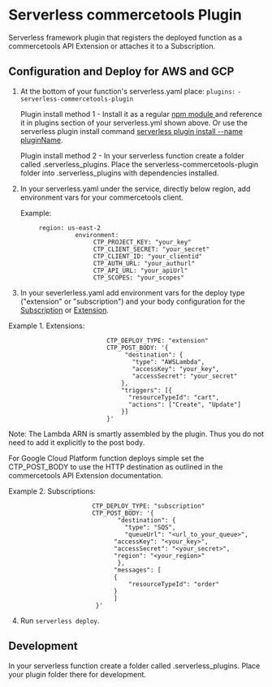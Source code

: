 # Serverless commercetools Plugin

Serverless framework plugin that registers the deployed function as a commercetools API Extension or attaches it to a Subscription.

## Configuration and Deploy for AWS and GCP

1.  At the bottom of your function's serverless.yaml place:
    `plugins:`
    `- serverless-commercetools-plugin`

    Plugin install method 1 - Install it as a regular [npm module ](https://www.npmjs.com/package/serverless-commercetools-plugin) and reference it in plugins section of your serverless.yml shown above. Or use the serverless plugin install command [serverless plugin install --name pluginName](https://www.serverless.com/framework/docs/providers/aws/cli-reference/plugin-install/).

    Plugin install method 2 - In your serverless function create a folder called .serverless_plugins. Place the serverless-commercetools-plugin folder into .serverless_plugins with dependencies installed.

2.  In your serverless.yaml under the service, directly below region, add environment vars for your commercetools client.

    Example:

             region: us-east-2
                       environment:
                            CTP_PROJECT_KEY: "your_key"
                            CTP_CLIENT_SECRET: "your_secret"
                            CTP_CLIENT_ID: "your_clientid"
                            CTP_AUTH_URL: "your_authurl"
                            CTP_API_URL: "your_apiUrl"
                            CTP_SCOPES: "your_scopes"

3)  In your severlerless.yaml add environment vars for the deploy type ("extension" or "subscription") and your body configuration for the [Subscription](https://docs.commercetools.com/http-api-projects-subscriptions) or [Extension](https://docs.commercetools.com/http-api-projects-api-extensions).

Example 1. Extensions:

                               CTP_DEPLOY_TYPE: "extension"
                               CTP_POST_BODY: '{
                                    "destination": {
                                      "type": "AWSLambda",
                                      "accessKey": "your_key",
                                      "accessSecret": "your_secret"
                                   },
                                   "triggers": [{
                                     "resourceTypeId": "cart",
                                     "actions": ["Create", "Update"]
                                   }]
                               }'

Note: The Lambda ARN is smartly assembled by the plugin. Thus you do not need to add it explicitly to the post body.

For Google Cloud Platform function deploys simple set the CTP_POST_BODY to use the HTTP destination as outlined in the commercetools API Extension documentation.

Example 2. Subscriptions:

                           CTP_DEPLOY_TYPE: "subscription"
                           CTP_POST_BODY: '{
                                  "destination": {
                                    "type": "SQS",
                                    "queueUrl": "<url_to_your_queue>",
                                 "accessKey": "<your_key>",
                                 "accessSecret": "<your_secret>",
                                 "region": "<your_region>"
                                  },
                                 "messages": [
                                 {
                                     "resourceTypeId": "order"
                                 }
                                 ]
                            }'

4. Run `serverless deploy`.

## Development

In your serverless function create a folder called .serverless_plugins. Place your plugin folder there for development.
